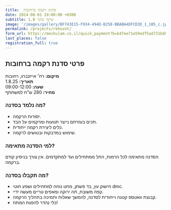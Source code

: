 ```yaml
---
title:  סדנת רקמה ברחובות
date: 2024-08-01 19:00:00 +0300
subtitle: 1.8 שישי בוקר
image: '/images/gallery/BF743E15-F934-494D-B258-BBABA4DFCD3D_1_105_c.jpeg'
permalink: /projects/rehovot/
form_url: https://meshulam.co.il/quick_payment?b=b47ee71e59edf5ad731bd8a16458421f
last_places: false
registration_full: true
---
```


## פרטי סדנת רקמה ברחובות

**מיקום:** רח׳ אייזנברג, רחובות  
**תאריך:** 1.8.25  
**שעה:** 09:00-12:00  
**מחיר:** 280 ש"ח למשתתף   

### מה נלמד בסדנה?

- יסודות הרקמה.
- תכים בעזרתם נייצר תנועות ומרקמים על הבד.
- כלים ליצירת רקמה ייחודית.
- שימוש במדבקות ובטושים לרקמה.

### למי הסדנה מתאימה?

הסדנה מתאימה לכל הרמות, החל ממתחילים ועד למתקדמים. אין צורך בניסיון קודם ברקמה.

### מה תקבלו בסדנה?

- חישוק עץ, בד פשתן, מחט נוחה למתחילים ושפע חוטי dmc.
- קפה משובח, תה ירוקה ומאפים טריים מעשה ידיי.
- קבוצת וואטספ קטנה וייחודית לסדנה, להמשך שאלות ותמיכה בתהליך הרקמה.
- כלי נהדר להפגת המתח!
